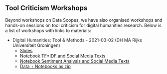 ## Tool Criticism Workshops

Beyond workshops on Data Scopes, we have also organised workshops and hands-on sessions on tool criticism for digital humanities research. Below is a list of workshops with links to materials:

- Digital Humanities; Tool & Methods - 2021-03-02 (DH MA Rijks Universiteit Groningen)
    - [Slides]()
    - [Notebook TF\*IDF and Social Media Texts](https://github.com/Data-Scopes/scale/blob/master/Workshops/Tool-Criticism/Tool-Criticism-TF-IDF-Social-Media-Text.ipynb)
    - [Notebook Sentiment Analysis and Social Media Texts](https://github.com/Data-Scopes/scale/blob/master/Workshops/Tool-Criticism/Tool-Criticism-Sentiment-Social-Media-Text.ipynb)
    - [Data + Notebooks as zip](https://surfdrive.surf.nl/files/index.php/s/yg6mJgugsM41dKI)
